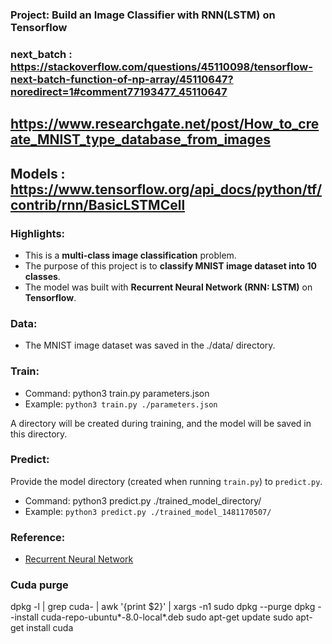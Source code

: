 ### Project: Build an Image Classifier with RNN(LSTM) on Tensorflow

### next_batch : https://stackoverflow.com/questions/45110098/tensorflow-next-batch-function-of-np-array/45110647?noredirect=1#comment77193477_45110647

## https://www.researchgate.net/post/How_to_create_MNIST_type_database_from_images

## Models : https://www.tensorflow.org/api_docs/python/tf/contrib/rnn/BasicLSTMCell

### Highlights:

 - This is a **multi-class image classification** problem.
 - The purpose of this project is to **classify MNIST image dataset into 10 classes**. 
 - The model was built with **Recurrent Neural Network (RNN: LSTM)** on **Tensorflow**.
 
### Data:

  - The MNIST image dataset was saved in the ./data/ directory.

### Train:

 - Command: python3 train.py parameters.json
 - Example: ```python3 train.py ./parameters.json```
 
 A directory will be created during training, and the model will be saved in this directory. 

### Predict:

 Provide the model directory (created when running ```train.py```) to ```predict.py```.
 - Command: python3 predict.py ./trained_model_directory/
 - Example: ```python3 predict.py ./trained_model_1481170507/```

### Reference:
 - [Recurrent Neural Network](https://github.com/aymericdamien/TensorFlow-Examples/blob/master/examples/3_NeuralNetworks/recurrent_network.py)
 
 ### Cuda purge

dpkg -l | grep cuda- | awk '{print $2}' | xargs -n1 sudo dpkg --purge
dpkg --install cuda-repo-ubuntu*-8.0-local*.deb
sudo apt-get update
sudo apt-get install cuda
